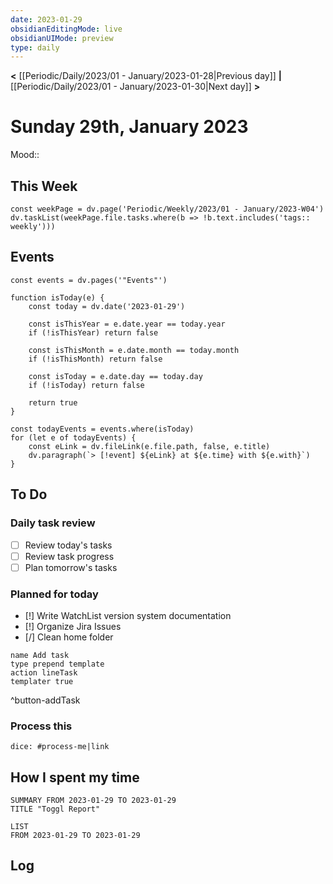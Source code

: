 ```yaml
---
date: 2023-01-29
obsidianEditingMode: live
obsidianUIMode: preview
type: daily
---
```


**<** [[Periodic/Daily/2023/01 - January/2023-01-28|Previous day]] **|** [[Periodic/Daily/2023/01 - January/2023-01-30|Next day]] **>**

# Sunday 29th, January 2023

Mood:: 

## This Week

```dataviewjs
const weekPage = dv.page('Periodic/Weekly/2023/01 - January/2023-W04')
dv.taskList(weekPage.file.tasks.where(b => !b.text.includes('tags:: weekly')))
```

## Events

```dataviewjs
const events = dv.pages('"Events"')

function isToday(e) {
	const today = dv.date('2023-01-29')
	
	const isThisYear = e.date.year == today.year
	if (!isThisYear) return false

	const isThisMonth = e.date.month == today.month
	if (!isThisMonth) return false

	const isToday = e.date.day == today.day
	if (!isToday) return false

	return true
}

const todayEvents = events.where(isToday)
for (let e of todayEvents) {
	const eLink = dv.fileLink(e.file.path, false, e.title)
	dv.paragraph(`> [!event] ${eLink} at ${e.time} with ${e.with}`)
}
```

## To Do

### Daily task review
- [ ] Review today's tasks
- [ ] Review task progress
- [ ] Plan tomorrow's tasks

### Planned for today

- [!] Write WatchList version system documentation
- [!] Organize Jira Issues
- [/] Clean home folder
```button
name Add task
type prepend template
action lineTask
templater true
```
^button-addTask

### Process this
`dice: #process-me|link`

## How I spent my time

```toggl
SUMMARY FROM 2023-01-29 TO 2023-01-29
TITLE "Toggl Report"
```

```toggl
LIST
FROM 2023-01-29 TO 2023-01-29
```

## Log
